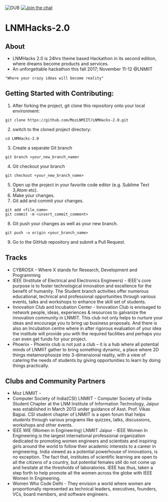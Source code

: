 ![DUB](https://img.shields.io/dub/l/vibe-d.svg?style=flat) [![Join the chat](https://img.shields.io/badge/gitter-join%20chat%20%E2%86%92-brightgreen.svg)](https://gitter.im/moz-lnmiit/Lobby)

# LNMHacks-2.0

## About
* LNMHacks 2.0 is 24hrs theme based Hackathon in its second edition, where dreams become products and services.
* An unforgettable hackathon this fall 2017; November 11-12 @LNMIIT

`"Where your crazy ideas will become reality"`


## Getting Started with Contributing:
1. After forking the project, git clone this repository onto your local environment:
```
git clone https://github.com/MozLNMIIT/LNMHacks-2.0.git
```
2. switch to the cloned project directory:
```
cd LNMHacks-2.0
```
3. Create a separate Git branch
```
git branch <your_new_branch_name>
```
4. Git checkout your branch
```
git checkout <your_new_branch_name>
```
5. Open up the project in your favorite code editor (e.g. Sublime Text 3,Atom etc).
6. Make your changes.
7. Git add and commit your changes.
```
git add <file_name>
git commit -m <insert_commit_comment>
```
8. Git push your changes as well as your new branch.
```
git push -u origin <your_branch_name>
```
9. Go to the GitHub repository and submit a Pull Request.

## Tracks
* CYBROSX - Where X stands for Research, Development and Programming
* IEEE (Institute of Electrical and Electronics Engineers) - IEEE's core purpose is to foster technological innovation and excellence     for the benefit of humanity. The Student branch activities offer numerous educational, technical and professional opportunities         through various events, talks and workshops to enhance the skill set of students.
* Innovation Club and Incubation Center - Innovation Club is envisaged to network people, ideas, experiences & resources to galvanize     the innovation community in LNMIIT. This club not only helps to nurture your ideas and encourage you to bring up business proposals.     And there is also an Incubation centre where in after rigorous evaluation of your idea the institute will provide you with the           required facilities and perhaps you can even get funds for your project.
* Phoenix - Phoenix club is not just a club – it is a hub where all potential minds of LNMIIT gather to bring something dynamic, a place   where 2D things metamorphosize into 3-dimensional reality, with a view of catering the needs of students by giving opportunities to     learn by doing things practically.

## Clubs and Community Partners
* Moz LNMIIT -
* Computer Society of India(CSI) LNMIIT - Computer Society of India Student Chapter at the LNM Institute of Information Technology,       Jaipur was established in March 2013 under guidance of Asst. Prof. Vikas Bajpai. CSI student chapter of LNMIIT is a open forum that     helps students through various programs like quizzes, talks, discussions, workshops and other events.
* IEEE WIE (Women in Engineering) LNMIIT Jaipur - IEEE Women In Engineering is the largest international professional organization          dedicated to promoting women engineers and scientists and inspiring girls around the world to follow their academic interests to a      career in engineering. India viewed as a potential powerhouse of innovations, is no exception. The fact that, institutes of             scientific learning are open to all the citizens of a country, but potential females still do not come up and hesitate at the           thresholds of laboratories. IEEE has thus, taken a step forth to help promote all the women across the globe with IEEE Women In         Engineering.
* Women Who Code Delhi - They envision a world where women are proportionally represented as technical leaders, executives, founders,     VCs, board members, and software engineers.
